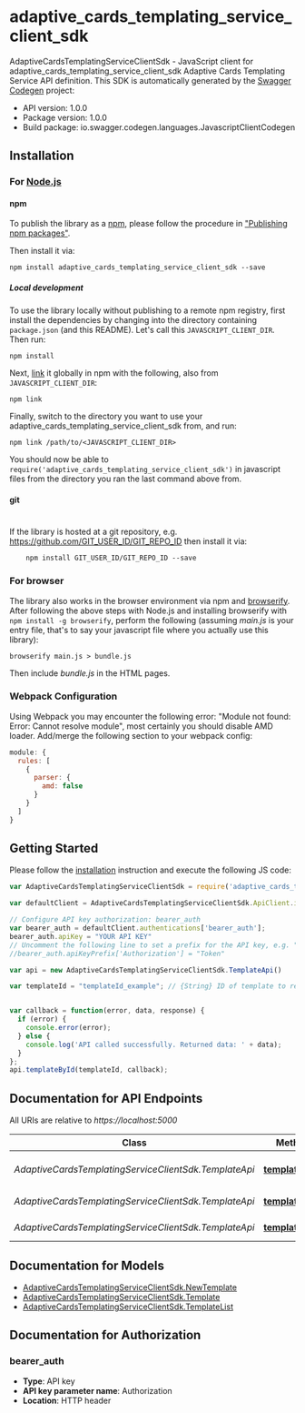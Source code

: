# adaptive_cards_templating_service_client_sdk

AdaptiveCardsTemplatingServiceClientSdk - JavaScript client for adaptive_cards_templating_service_client_sdk
Adaptive Cards Templating Service API definition.
This SDK is automatically generated by the [Swagger Codegen](https://github.com/swagger-api/swagger-codegen) project:

- API version: 1.0.0
- Package version: 1.0.0
- Build package: io.swagger.codegen.languages.JavascriptClientCodegen

## Installation

### For [Node.js](https://nodejs.org/)

#### npm

To publish the library as a [npm](https://www.npmjs.com/),
please follow the procedure in ["Publishing npm packages"](https://docs.npmjs.com/getting-started/publishing-npm-packages).

Then install it via:

```shell
npm install adaptive_cards_templating_service_client_sdk --save
```

##### Local development

To use the library locally without publishing to a remote npm registry, first install the dependencies by changing 
into the directory containing `package.json` (and this README). Let's call this `JAVASCRIPT_CLIENT_DIR`. Then run:

```shell
npm install
```

Next, [link](https://docs.npmjs.com/cli/link) it globally in npm with the following, also from `JAVASCRIPT_CLIENT_DIR`:

```shell
npm link
```

Finally, switch to the directory you want to use your adaptive_cards_templating_service_client_sdk from, and run:

```shell
npm link /path/to/<JAVASCRIPT_CLIENT_DIR>
```

You should now be able to `require('adaptive_cards_templating_service_client_sdk')` in javascript files from the directory you ran the last 
command above from.

#### git
#
If the library is hosted at a git repository, e.g.
https://github.com/GIT_USER_ID/GIT_REPO_ID
then install it via:

```shell
    npm install GIT_USER_ID/GIT_REPO_ID --save
```

### For browser

The library also works in the browser environment via npm and [browserify](http://browserify.org/). After following
the above steps with Node.js and installing browserify with `npm install -g browserify`,
perform the following (assuming *main.js* is your entry file, that's to say your javascript file where you actually 
use this library):

```shell
browserify main.js > bundle.js
```

Then include *bundle.js* in the HTML pages.

### Webpack Configuration

Using Webpack you may encounter the following error: "Module not found: Error:
Cannot resolve module", most certainly you should disable AMD loader. Add/merge
the following section to your webpack config:

```javascript
module: {
  rules: [
    {
      parser: {
        amd: false
      }
    }
  ]
}
```

## Getting Started

Please follow the [installation](#installation) instruction and execute the following JS code:

```javascript
var AdaptiveCardsTemplatingServiceClientSdk = require('adaptive_cards_templating_service_client_sdk');

var defaultClient = AdaptiveCardsTemplatingServiceClientSdk.ApiClient.instance;

// Configure API key authorization: bearer_auth
var bearer_auth = defaultClient.authentications['bearer_auth'];
bearer_auth.apiKey = "YOUR API KEY"
// Uncomment the following line to set a prefix for the API key, e.g. "Token" (defaults to null)
//bearer_auth.apiKeyPrefix['Authorization'] = "Token"

var api = new AdaptiveCardsTemplatingServiceClientSdk.TemplateApi()

var templateId = "templateId_example"; // {String} ID of template to return


var callback = function(error, data, response) {
  if (error) {
    console.error(error);
  } else {
    console.log('API called successfully. Returned data: ' + data);
  }
};
api.templateById(templateId, callback);

```

## Documentation for API Endpoints

All URIs are relative to *https://localhost:5000*

Class | Method | HTTP request | Description
------------ | ------------- | ------------- | -------------
*AdaptiveCardsTemplatingServiceClientSdk.TemplateApi* | [**templateById**](docs/TemplateApi.md#templateById) | **GET** /template/{templateId} | Find template by id
*AdaptiveCardsTemplatingServiceClientSdk.TemplateApi* | [**templateGet**](docs/TemplateApi.md#templateGet) | **GET** /template | Find all templates
*AdaptiveCardsTemplatingServiceClientSdk.TemplateApi* | [**templatePost**](docs/TemplateApi.md#templatePost) | **POST** /template | Add a new template


## Documentation for Models

 - [AdaptiveCardsTemplatingServiceClientSdk.NewTemplate](docs/NewTemplate.md)
 - [AdaptiveCardsTemplatingServiceClientSdk.Template](docs/Template.md)
 - [AdaptiveCardsTemplatingServiceClientSdk.TemplateList](docs/TemplateList.md)


## Documentation for Authorization


### bearer_auth

- **Type**: API key
- **API key parameter name**: Authorization
- **Location**: HTTP header

